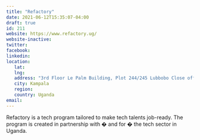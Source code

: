 ```yaml
---
title: "Refactory"
date: 2021-06-12T15:35:07-04:00
draft: true
id: 211
website: https://www.refactory.ug/
website-inactive: 
twitter: 
facebook: 
linkedin: 
location: 
   lat: 
   lng: 
   address: "3rd Floor Le Palm Building, Plot 244/245 Lubbobo Close off Tank Hill Road"
   city: Kampala
   region: 
   country: Uganda
email: 
---
```

Refactory is a tech program tailored to make tech talents job-ready. The program is created in partnership with � and for � the tech sector in Uganda.
